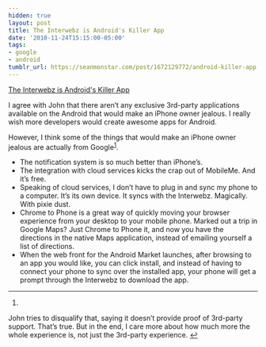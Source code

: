 ```yaml
---
hidden: true
layout: post
title: The Interwebz is Android's Killer App
date: '2010-11-24T15:15:00-05:00'
tags:
- google
- android
tumblr_url: https://seanmonstar.com/post/1672129772/android-killer-app
---
```

[The Interwebz is Android's Killer App](http://daringfireball.net/2010/11/where_are_the_android_killer_apps)  

I agree with John that there aren’t any exclusive 3rd-party applications available on the Android that would make an iPhone owner jealous. I really wish more developers would create awesome apps for Android.

However, I think some of the things that would make an iPhone owner jealous are actually from Google<sup id="fnref:1"><a href="#fn:1" class="footnote-ref" role="doc-noteref">1</a></sup>.

- The notification system is so much better than iPhone’s.
- The integration with cloud services kicks the crap out of MobileMe. And it’s free.
- Speaking of cloud services, I don’t have to plug in and sync my phone to a computer. It’s its own device. It syncs with the Interwebz. Magically. With pixie dust.
- Chrome to Phone is a great way of quickly moving your browser experience from your desktop to your mobile phone. Marked out a trip in Google Maps? Just Chrome to Phone it, and now you have the directions in the native Maps application, instead of emailing yourself a list of directions.
- When the web front for the Android Market launches, after browsing to an app you would like, you can click install, and instead of having to connect your phone to sync over the installed app, your phone will get a prompt through the Interwebz to download the app.

* * *

1. 

John tries to disqualify that, saying it doesn’t provide proof of 3rd-party support. That’s true. But in the end, I care more about how much more the whole experience is, not just the 3rd-party experience.&nbsp;[↩︎](#fnref:1)

